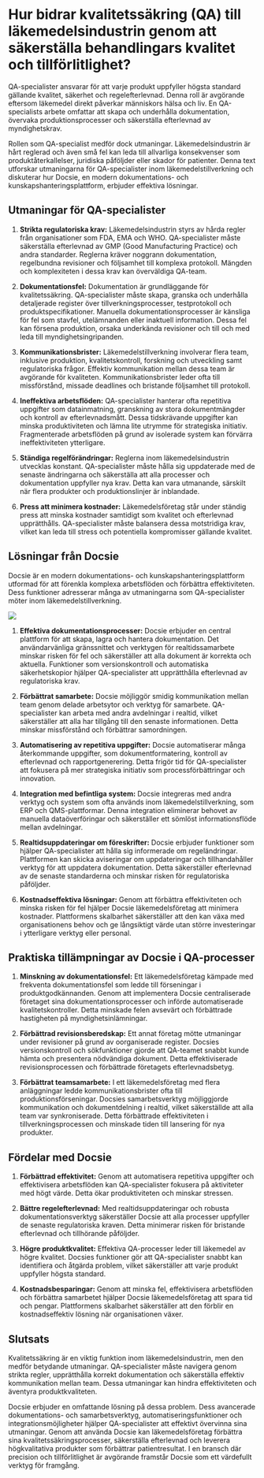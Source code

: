 # Hur bidrar kvalitetssäkring (QA) till läkemedelsindustrin genom att säkerställa behandlingars kvalitet och tillförlitlighet?

QA-specialister ansvarar för att varje produkt uppfyller högsta standard gällande kvalitet, säkerhet och regelefterlevnad. Denna roll är avgörande eftersom läkemedel direkt påverkar människors hälsa och liv. En QA-specialists arbete omfattar att skapa och underhålla dokumentation, övervaka produktionsprocesser och säkerställa efterlevnad av myndighetskrav.

Rollen som QA-specialist medför dock utmaningar. Läkemedelsindustrin är hårt reglerad och även små fel kan leda till allvarliga konsekvenser som produktåterkallelser, juridiska påföljder eller skador för patienter. Denna text utforskar utmaningarna för QA-specialister inom läkemedelstillverkning och diskuterar hur Docsie, en modern dokumentations- och kunskapshanteringsplattform, erbjuder effektiva lösningar.

## Utmaningar för QA-specialister

1. **Strikta regulatoriska krav:** Läkemedelsindustrin styrs av hårda regler från organisationer som FDA, EMA och WHO. QA-specialister måste säkerställa efterlevnad av GMP (Good Manufacturing Practice) och andra standarder. Reglerna kräver noggrann dokumentation, regelbundna revisioner och följsamhet till komplexa protokoll. Mängden och komplexiteten i dessa krav kan överväldiga QA-team.

2. **Dokumentationsfel:** Dokumentation är grundläggande för kvalitetssäkring. QA-specialister måste skapa, granska och underhålla detaljerade register över tillverkningsprocesser, testprotokoll och produktspecifikationer. Manuella dokumentationsprocesser är känsliga för fel som stavfel, utelämnanden eller inaktuell information. Dessa fel kan försena produktion, orsaka underkända revisioner och till och med leda till myndighetsingripanden.

3. **Kommunikationsbrister:** Läkemedelstillverkning involverar flera team, inklusive produktion, kvalitetskontroll, forskning och utveckling samt regulatoriska frågor. Effektiv kommunikation mellan dessa team är avgörande för kvaliteten. Kommunikationsbrister leder ofta till missförstånd, missade deadlines och bristande följsamhet till protokoll.

4. **Ineffektiva arbetsflöden:** QA-specialister hanterar ofta repetitiva uppgifter som datainmatning, granskning av stora dokumentmängder och kontroll av efterlevnadsmått. Dessa tidskrävande uppgifter kan minska produktiviteten och lämna lite utrymme för strategiska initiativ. Fragmenterade arbetsflöden på grund av isolerade system kan förvärra ineffektiviteten ytterligare.

5. **Ständiga regelförändringar:** Reglerna inom läkemedelsindustrin utvecklas konstant. QA-specialister måste hålla sig uppdaterade med de senaste ändringarna och säkerställa att alla processer och dokumentation uppfyller nya krav. Detta kan vara utmanande, särskilt när flera produkter och produktionslinjer är inblandade.

6. **Press att minimera kostnader:** Läkemedelsföretag står under ständig press att minska kostnader samtidigt som kvalitet och efterlevnad upprätthålls. QA-specialister måste balansera dessa motstridiga krav, vilket kan leda till stress och potentiella kompromisser gällande kvalitet.

## Lösningar från Docsie

Docsie är en modern dokumentations- och kunskapshanteringsplattform utformad för att förenkla komplexa arbetsflöden och förbättra effektiviteten. Dess funktioner adresserar många av utmaningarna som QA-specialister möter inom läkemedelstillverkning.

![](https://cdn.docsie.io/workspace_PxAvC1Uenuc7ad6H3/doc_XyRNLa5cwc5POC0vL/file_1PyU2fEARPQ5e7Wyp/quality_assurance_qa_specialist_1_6fd731f3-350c-0db6-c07a-3a79a9cc39d6.jpg)

1. **Effektiva dokumentationsprocesser:** Docsie erbjuder en central plattform för att skapa, lagra och hantera dokumentation. Det användarvänliga gränssnittet och verktygen för realtidssamarbete minskar risken för fel och säkerställer att alla dokument är korrekta och aktuella. Funktioner som versionskontroll och automatiska säkerhetskopior hjälper QA-specialister att upprätthålla efterlevnad av regulatoriska krav.

2. **Förbättrat samarbete:** Docsie möjliggör smidig kommunikation mellan team genom delade arbetsytor och verktyg för samarbete. QA-specialister kan arbeta med andra avdelningar i realtid, vilket säkerställer att alla har tillgång till den senaste informationen. Detta minskar missförstånd och förbättrar samordningen.

3. **Automatisering av repetitiva uppgifter:** Docsie automatiserar många återkommande uppgifter, som dokumentformatering, kontroll av efterlevnad och rapportgenerering. Detta frigör tid för QA-specialister att fokusera på mer strategiska initiativ som processförbättringar och innovation.

4. **Integration med befintliga system:** Docsie integreras med andra verktyg och system som ofta används inom läkemedelstillverkning, som ERP och QMS-plattformar. Denna integration eliminerar behovet av manuella dataöverföringar och säkerställer ett sömlöst informationsflöde mellan avdelningar.

5. **Realtidsuppdateringar om föreskrifter:** Docsie erbjuder funktioner som hjälper QA-specialister att hålla sig informerade om regeländringar. Plattformen kan skicka aviseringar om uppdateringar och tillhandahåller verktyg för att uppdatera dokumentation. Detta säkerställer efterlevnad av de senaste standarderna och minskar risken för regulatoriska påföljder.

6. **Kostnadseffektiva lösningar:** Genom att förbättra effektiviteten och minska risken för fel hjälper Docsie läkemedelsföretag att minimera kostnader. Plattformens skalbarhet säkerställer att den kan växa med organisationens behov och ge långsiktigt värde utan större investeringar i ytterligare verktyg eller personal.

## Praktiska tillämpningar av Docsie i QA-processer

1. **Minskning av dokumentationsfel:** Ett läkemedelsföretag kämpade med frekventa dokumentationsfel som ledde till förseningar i produktgodkännanden. Genom att implementera Docsie centraliserade företaget sina dokumentationsprocesser och införde automatiserade kvalitetskontroller. Detta minskade felen avsevärt och förbättrade hastigheten på myndighetsinlämningar.

2. **Förbättrad revisionsberedskap:** Ett annat företag mötte utmaningar under revisioner på grund av oorganiserade register. Docsies versionskontroll och sökfunktioner gjorde att QA-teamet snabbt kunde hämta och presentera nödvändiga dokument. Detta effektiviserade revisionsprocessen och förbättrade företagets efterlevnadsbetyg.

3. **Förbättrat teamsamarbete:** I ett läkemedelsföretag med flera anläggningar ledde kommunikationsbrister ofta till produktionsförseningar. Docsies samarbetsverktyg möjliggjorde kommunikation och dokumentdelning i realtid, vilket säkerställde att alla team var synkroniserade. Detta förbättrade effektiviteten i tillverkningsprocessen och minskade tiden till lansering för nya produkter.

## Fördelar med Docsie

1. **Förbättrad effektivitet:** Genom att automatisera repetitiva uppgifter och effektivisera arbetsflöden kan QA-specialister fokusera på aktiviteter med högt värde. Detta ökar produktiviteten och minskar stressen.

2. **Bättre regelefterlevnad:** Med realtidsuppdateringar och robusta dokumentationsverktyg säkerställer Docsie att alla processer uppfyller de senaste regulatoriska kraven. Detta minimerar risken för bristande efterlevnad och tillhörande påföljder.

3. **Högre produktkvalitet:** Effektiva QA-processer leder till läkemedel av högre kvalitet. Docsies funktioner gör att QA-specialister snabbt kan identifiera och åtgärda problem, vilket säkerställer att varje produkt uppfyller högsta standard.

4. **Kostnadsbesparingar:** Genom att minska fel, effektivisera arbetsflöden och förbättra samarbetet hjälper Docsie läkemedelsföretag att spara tid och pengar. Plattformens skalbarhet säkerställer att den förblir en kostnadseffektiv lösning när organisationen växer.

## Slutsats

Kvalitetssäkring är en viktig funktion inom läkemedelsindustrin, men den medför betydande utmaningar. QA-specialister måste navigera genom strikta regler, upprätthålla korrekt dokumentation och säkerställa effektiv kommunikation mellan team. Dessa utmaningar kan hindra effektiviteten och äventyra produktkvaliteten.

Docsie erbjuder en omfattande lösning på dessa problem. Dess avancerade dokumentations- och samarbetsverktyg, automatiseringsfunktioner och integrationsmöjligheter hjälper QA-specialister att effektivt övervinna sina utmaningar. Genom att använda Docsie kan läkemedelsföretag förbättra sina kvalitetssäkringsprocesser, säkerställa efterlevnad och leverera högkvalitativa produkter som förbättrar patientresultat. I en bransch där precision och tillförlitlighet är avgörande framstår Docsie som ett värdefullt verktyg för framgång.